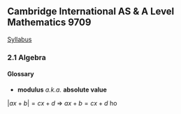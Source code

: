 Cambridge International AS & A Level
Mathematics 9709
-
[Syllabus](https://www.cambridgeinternational.org/Images/415060-2020-2022-syllabus.pdf)

### 2.1 Algebra
#### Glossary
- **modulus** *a.k.a.* **absolute value**

$|ax+b|=cx+d$
=> $ax+b=cx+d$ ho
<!--stackedit_data:
eyJoaXN0b3J5IjpbLTE0NTM2MzU3NDhdfQ==
-->